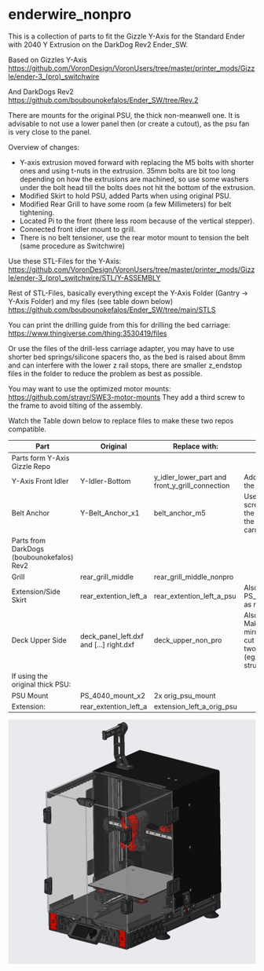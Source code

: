 # enderwire_nonpro

This is a collection of parts to fit the Gizzle Y-Axis for the Standard Ender with 2040 Y Extrusion on the DarkDog Rev2 Ender_SW.

Based on Gizzles Y-Axis https://github.com/VoronDesign/VoronUsers/tree/master/printer_mods/Gizzle/ender-3_(pro)_switchwire

And DarkDogs Rev2 https://github.com/boubounokefalos/Ender_SW/tree/Rev.2

There are mounts for the original PSU, the thick non-meanwell one.
It is advisable to not use a lower panel then (or create a cutout), as the psu fan is very close to the panel.


Overview of changes:

- Y-axis extrusion moved forward with replacing the M5 bolts with shorter ones and using t-nuts in the extrusion.
  35mm bolts are bit too long depending on how the extrusions are machined, so use some washers under the bolt head till the bolts 
  does not hit the bottom of the extrusion.
- Modified Skirt to hold PSU, added Parts when using original PSU.
- Modified Rear Grill to have some room (a few Millimeters) for belt tightening.
- Located Pi to the front (there less room because of the vertical stepper).
- Connected front idler mount to grill.
- There is no belt tensioner, use the rear motor mount to tension the belt (same procedure as Switchwire)

Use these STL-Files for the Y-Axis: 
https://github.com/VoronDesign/VoronUsers/tree/master/printer_mods/Gizzle/ender-3_(pro)_switchwire/STL/Y-ASSEMBLY 

Rest of STL-Files, basically everything except the Y-Axis Folder (Gantry -> Y-Axis Folder) and my files (see table down below)
https://github.com/boubounokefalos/Ender_SW/tree/main/STLS

You can print the drilling guide from this for drilling the bed carriage:
https://www.thingiverse.com/thing:3530419/files

Or use the files of the drill-less carriage adapter, you may have to use shorter bed springs/silicone spacers tho, as the bed is raised about 8mm and can interfere with the lower z rail stops, there are smaller z_endstop files in the folder to reduce the problem as best as possible.



You may want to use the optimized motor mounts: https://github.com/strayr/SWE3-motor-mounts
They add a third screw to the frame to avoid tilting of the assembly.


Watch the Table down below to replace files to make these two repos compatible.


| Part                                       | Original              | Replace with:                                   | Comment:                                                   |
|--------------------------------------------|-----------------------|-------------------------------------------------|------------------------------------------------------------|
| Parts form Y-Axis Gizzle Repo                          |                       |                                                 |                                                            |
| Y-Axis Front Idler                         | Y-Idler-Bottom        | y_idler_lower_part and front_y_grill_connection | Adds a connection to the Front Grill                       |
| Belt Anchor                                | Y-Belt_Anchor_x1      | belt_anchor_m5                             | Uses the original screws and nuts from the wheels to secure the anchor the bed carriage               |
| Parts from DarkDogs (boubounokefalos) Rev2 |                       |                                                 |                                                            |
| Grill                                      | rear_grill_middle     | rear_grill_middle_nonpro                        |                                                            |
| Extension/Side Skirt                       | rear_extention_left_a | rear_extention_left_a_psu                       | Also replaces the PS_4040_Slide_Mount as mount for the psu |
| Deck Upper Side                            | deck_panel_left.dxf and [...] right.dxf| deck_upper_non_pro             | Also available as dxf, Make sure you get it mirrored when getting cut if the material has two surfaces finishes (eg. glossy and structured)                           | Rear Panel                                 | rear_panel            | rear_panel_non_pro                              | Also available as dxf                                      |
| If using the original thick PSU:           |                       |                                                 |                                                            |
| PSU Mount                                  | PS_4040_mount_x2      | 2x orig_psu_mount                               |                                                            |
| Extension:                                 | rear_extention_left_a | extension_left_a_orig_psu                       |                                                            |




![Home](enderwire_nonpro.png)
